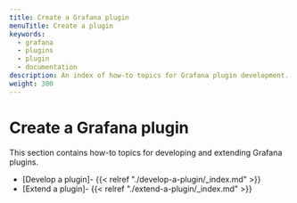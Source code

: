 ```yaml
---
title: Create a Grafana plugin
menuTitle: Create a plugin
keywords:
  - grafana
  - plugins
  - plugin
  - documentation
description: An index of how-to topics for Grafana plugin development.
weight: 300
---
```


# Create a Grafana plugin

This section contains how-to topics for developing and extending Grafana plugins.

- [Develop a plugin]- {{< relref "./develop-a-plugin/_index.md" >}}
- [Extend a plugin]- {{< relref "./extend-a-plugin/_index.md" >}}
